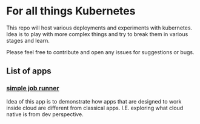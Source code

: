 # For all things Kubernetes

This repo will host various deployments and experiments with kubernetes. Idea is to play with more complex things and try to break them in various stages and learn.

Please feel free to contribute and open any issues for suggestions or bugs.

## List of apps
### [simple job runner](https://github.com/dtsulik/kube-playground-apps)
Idea of this app is to demonstrate how apps that are designed to work inside cloud are different from classical apps. I.E. exploring what cloud native is from dev perspective.
